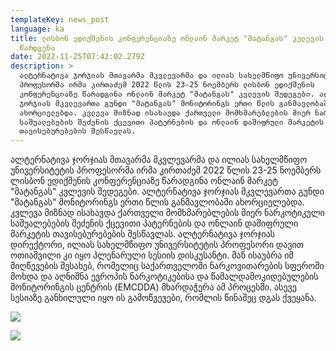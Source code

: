 ```yaml
---
templateKey: news_post
language: ka
title: ლისბონ ედიქშენის კონფერენციაზე ონლაინ მარკეტ "მატანგას" კვლევის შედეგების
  წარდგენა
date: 2022-11-25T07:42:02.279Z
description: >
  ალტერნატივა ჯორჯიას მთავარმა მკვლევარმა და ილიას სახელმწიფო უნივერსიტეტის
  პროფესორმა ირმა კირთაძემ 2022 წლის 23-25 ნოემბერს ლისბონ ედიქშენის
  კონფერენციაზე წარადგინა ონლაინ მარკეტ "მატანგას" კვლევის შედეგები. ალტერნატივა
  ჯორჯიას მკვლევართა გუნდი "მატანგას" მონიტორინგს ერთი წლის განმავლობაში
  ახორციელებდა. კვლევა მიზნად ისახავდა ქართველი მომხმარებლების მიერ ნარკოტიკული
  საშუალებების შეძენის ქცევითი პატერნების და ონლაინ დაშიფრული მარკეტის
  თავისებურებების შესწავლას.
---
```

ალტერნატივა ჯორჯიას მთავარმა მკვლევარმა და ილიას სახელმწიფო უნივერსიტეტის პროფესორმა ირმა კირთაძემ 2022 წლის 23-25 ნოემბერს ლისბონ ედიქშენის კონფერენციაზე წარადგინა ონლაინ მარკეტ "მატანგას" კვლევის შედეგები. ალტერნატივა ჯორჯიას მკვლევართა გუნდი "მატანგას" მონიტორინგს ერთი წლის განმავლობაში ახორციელებდა. კვლევა მიზნად ისახავდა ქართველი მომხმარებლების მიერ ნარკოტიკული საშუალებების შეძენის ქცევითი პატერნების და ონლაინ დაშიფრული მარკეტის თავისებურებების შესწავლას. 
ალტერნატივა ჯორჯიას დირექტორი, ილიას სახელმწიფო უნივერსიტეტის პროფესორი დავით ოთიაშვილი კი იყო პლენარული სესიის დისკუსანტი. მან ისაუბრა იმ მიღწევების შესახებ, რომელიც საქართველოში ნარკოვითარების სფეროში მოხდა და აღნიშნა ევროპის ნარკოტიკებისა და წამალდამოკიდებულების მონიტორინგის  ცენტრის 
(EMCDDA) მხარდაჭერა ამ პროცესში. ასევე სესიაზე განხილული იყო ის გამოწვევები, რომლის წინაშეც დგას ქვეყანა. 

![](/media/uploads/ლისბონ-irmaaaa.jpg)

![](/media/uploads/ლისბონ-irma.jpg)

</div>